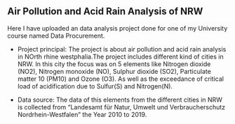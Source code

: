 ## Air Pollution and Acid Rain Analysis of NRW 
Here I have uploaded an data analysis project done for one of my University course named Data Procurement. 
- Project principal: The project is about air pollution and acid rain analysis in NOrth rhine westphalia.The project includes different kind of cities in NRW. In this city the focus was on 5 elements like Nitrogen dioxide (NO2), Nitrogen monoxide (NO), Sulphur dioxide (SO2), Particulate matter 10 (PM10) and Ozone (O3). As well as the exceedance of critical load of acidification due to Sulfur(S) and Nitrogen(N).

-  Data source: The data of this elements from the different cities in NRW is collected from “Landesamt für Natur, Umwelt und Verbraucherschutz Nordrhein-Westfalen” the Year 2010 to 2019. 
